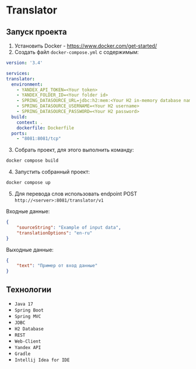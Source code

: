 # Translator

## Запуск проекта

1. Установить Docker - https://www.docker.com/get-started/
2. Создать файл `docker-compose.yml` с содержимым:

  ```yaml
version: '3.4'

services:
  translator:
    environment:
      - YANDEX_API_TOKEN=<Your token>
      - YANDEX_FOLDER_ID=<Your folder id>
      - SPRING_DATASOURCE_URL=jdbc:h2:mem:<Your H2 in-memory database name>
      - SPRING_DATASOURCE_USERNAME=<Your H2 username>
      - SPRING_DATASOURCE_PASSWORD=<Your H2 password>
    build:
      context: .
      dockerfile: Dockerfile
    ports:
      - "8081:8081/tcp"
```

3. Собрать проект, для этого выполнить команду:

  ```sh
  docker compose build
  ```

4. Запустить собранный проект:

  ```sh
  docker compose up
  ```

5. Для перевода слов использовать endpoint POST `http://<server>:8081/translator/v1`

Входные данные:

```json
{
    "sourceString": "Example of input data",
    "translationOptions": "en-ru"
}
```

Выходные данные:

```json
{
    "text": "Пример от вход данные"
}
```

## Технологии

- `Java 17`
- `Spring Boot`
- `Spring MVC`
- `JDBC`
- `H2 Database`
- `REST`
- `Web-Client`
- `Yandex API`
- `Gradle`
- `Intellij Idea for IDE`
